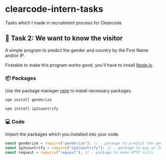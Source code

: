 # clearcode-intern-tasks
Tasks which I made in recruitment process for Clearcode

## :page_with_curl: Task 2: We want to know the visitor 

A simple program to predict the gender and country by the First Name and/or IP.

Firstable to make this program works good, you'll have to install [Node.js](https://nodejs.org/en/download/).

### :package: Packages

Use the package manager [npm](https://www.npmjs.com/) to install necessary packages.

```bash
npm install genderize
```
```bash
npm install ip2countrify
```


### :computer: Code

Import the packages which you installed into your code.

```js
const genderize = require("genderize"); // - package to predict the gender of a person given their name
const ip2countrify = require("ip2countrify"); // - package to map an IP to a contry
const request = require("request"); // - package to make HTTP calls
```


